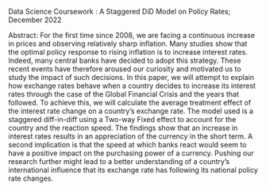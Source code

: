 Data Science Coursework : A Staggered DiD Model on Policy Rates; December 2022

Abstract:
For the first time since 2008, we are facing a continuous increase in prices and
observing relatively sharp inflation. Many studies show that the optimal policy
response to rising inflation is to increase interest rates. Indeed, many central banks
have decided to adopt this strategy. These recent events have therefore aroused our
curiosity and motivated us to study the impact of such decisions. In this paper, we
will attempt to explain how exchange rates behave when a country decides to
increase its interest rates through the case of the Global Financial Crisis and the
years that followed. To achieve this, we will calculate the average treatment effect of
the interest rate change on a country’s exchange rate. The model used is a staggered
diff-in-diff using a Two-way Fixed effect to account for the country and the reaction
speed.
The findings show that an increase in interest rates results in an appreciation of the
currency in the short term. A second implication is that the speed at which banks
react would seem to have a positive impact on the purchasing power of a currency.
Pushing our research further might lead to a better understanding of a country’s
international influence that its exchange rate has following its national policy rate
changes.
